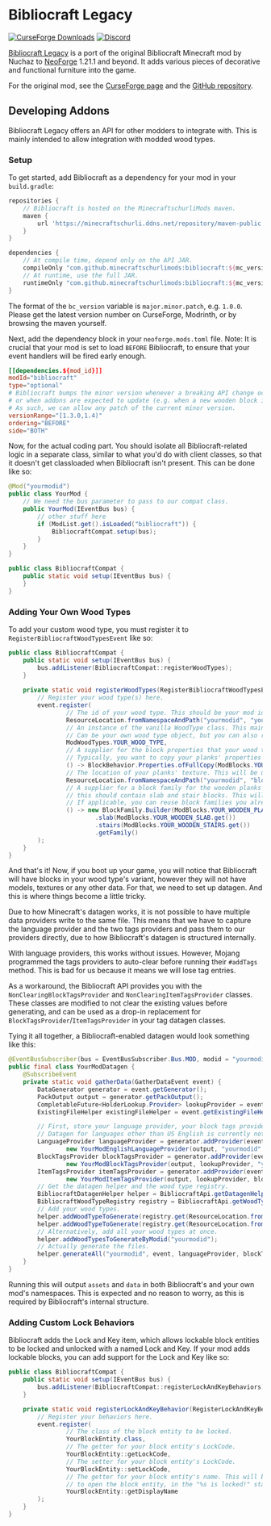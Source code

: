 # Bibliocraft Legacy

[![CurseForge Downloads](https://img.shields.io/curseforge/dt/1122260?logo=curseforge&label=CurseForge%20Downloads&color=orange)](https://www.curseforge.com/minecraft/mc-mods/bibliocraft-legacy/files)
[![Discord](https://img.shields.io/discord/358283695104458752?logo=discord&label=Discord&color=%235865F2)](https://discord.gg/GcFqXwX)

[Bibliocraft Legacy](https://www.curseforge.com/minecraft/mc-mods/bibliocraft-legacy) is a port of the original Bibliocraft Minecraft mod by Nuchaz to [NeoForge](https://neoforged.net) 1.21.1 and beyond. It adds various pieces of decorative and functional furniture into the game.

For the original mod, see the [CurseForge page](https://www.curseforge.com/minecraft/mc-mods/bibliocraft) and the [GitHub repository](https://github.com/Nuchaz/BiblioCraft-Source/tree/1.18.x).

## Developing Addons

Bibliocraft Legacy offers an API for other modders to integrate with. This is mainly intended to allow integration with modded wood types.

### Setup

To get started, add Bibliocraft as a dependency for your mod in your `build.gradle`:

```groovy
repositories {
    // Bibliocraft is hosted on the MinecraftschurliMods maven.
    maven {
        url 'https://minecraftschurli.ddns.net/repository/maven-public'
    }
}

dependencies {
    // At compile time, depend only on the API JAR.
    compileOnly "com.github.minecraftschurlimods:bibliocraft:${mc_version}-${bc_version}:api"
    // At runtime, use the full JAR.
    runtimeOnly "com.github.minecraftschurlimods:bibliocraft:${mc_version}-${bc_version}"
}
```

The format of the `bc_version` variable is `major.minor.patch`, e.g. `1.0.0`. Please get the latest version number on CurseForge, Modrinth, or by browsing the maven yourself.

Next, add the dependency block in your `neoforge.mods.toml` file. Note: It is crucial that your mod is set to load `BEFORE` Bibliocraft, to ensure that your event handlers will be fired early enough.

```toml
[[dependencies.${mod_id}]]
modId="bibliocraft"
type="optional"
# Bibliocraft bumps the minor version whenever a breaking API change occurs,
# or when addons are expected to update (e.g. when a new wooden block is added).
# As such, we can allow any patch of the current minor version.
versionRange="[1.3.0,1.4)"
ordering="BEFORE"
side="BOTH"
```

Now, for the actual coding part. You should isolate all Bibliocraft-related logic in a separate class, similar to what you'd do with client classes, so that it doesn't get classloaded when Bibliocraft isn't present. This can be done like so:

```java
@Mod("yourmodid")
public class YourMod {
    // We need the bus parameter to pass to our compat class.
    public YourMod(IEventBus bus) {
        // other stuff here
        if (ModList.get().isLoaded("bibliocraft")) {
            BibliocraftCompat.setup(bus);
        }
    }
}

public class BibliocraftCompat {
    public static void setup(IEventBus bus) {
    }
}
```

### Adding Your Own Wood Types

To add your custom wood type, you must register it to `RegisterBibliocraftWoodTypesEvent` like so:

```java
public class BibliocraftCompat {
    public static void setup(IEventBus bus) {
        bus.addListener(BibliocraftCompat::registerWoodTypes);
    }
    
    private static void registerWoodTypes(RegisterBibliocraftWoodTypesEvent event) {
        // Register your wood type(s) here.
        event.register(
                // The id of your wood type. This should be your mod id and the wood type's "name".
                ResourceLocation.fromNamespaceAndPath("yourmodid", "yourwoodtype"),
                // An instance of the vanilla WoodType class. This mainly defines sound-related properties.
                // Can be your own wood type object, but you can also reuse a vanilla WoodType if you want.
                ModWoodTypes.YOUR_WOOD_TYPE,
                // A supplier for the block properties that your wood type's furniture should use.
                // Typically, you want to copy your planks' properties for this.
                () -> BlockBehavior.Properties.ofFullCopy(ModBlocks.YOUR_WOODEN_PLANKS.get()),
                // The location of your planks' texture. This will be used by datagen, see below.
                ResourceLocation.fromNamespaceAndPath("yourmodid", "block/yourwoodtype_planks"),
                // A supplier for a block family for the wooden planks and related blocks. At the very least,
                // this should contain slab and stair blocks. This will also be used by datagen.
                // If applicable, you can reuse block families you already use for datagen.
                () -> new BlockFamily.Builder(ModBlocks.YOUR_WOODEN_PLANKS.get())
                        .slab(ModBlocks.YOUR_WOODEN_SLAB.get())
                        .stairs(ModBlocks.YOUR_WOODEN_STAIRS.get())
                        .getFamily()
        );
    }
}
```

And that's it! Now, if you boot up your game, you will notice that Bibliocraft will have blocks in your wood type's variant, however they will not have models, textures or any other data. For that, we need to set up datagen. And this is where things become a little tricky.

Due to how Minecraft's datagen works, it is not possible to have multiple data providers write to the same file. This means that we have to capture the language provider and the two tags providers and pass them to our providers directly, due to how Bibliocraft's datagen is structured internally.

With language providers, this works without issues. However, Mojang programmed the tags providers to auto-clear before running their `#addTags` method. This is bad for us because it means we will lose tag entries.

As a workaround, the Bibliocraft API provides you with the `NonClearingBlockTagsProvider` and `NonClearingItemTagsProvider` classes. These classes are modified to not clear the existing values before generating, and can be used as a drop-in replacement for `BlockTagsProvider`/`ItemTagsProvider` in your tag datagen classes.

Tying it all together, a Bibliocraft-enabled datagen would look something like this:

```java
@EventBusSubscriber(bus = EventBusSubscriber.Bus.MOD, modid = "yourmodid")
public final class YourModDatagen {
    @SubscribeEvent
    private static void gatherData(GatherDataEvent event) {
        DataGenerator generator = event.getGenerator();
        PackOutput output = generator.getPackOutput();
        CompletableFuture<HolderLookup.Provider> lookupProvider = event.getLookupProvider();
        ExistingFileHelper existingFileHelper = event.getExistingFileHelper();

        // First, store your language provider, your block tags provider, and your item tags provider as local fields.
        // Datagen for languages other than US English is currently not supported.
        LanguageProvider languageProvider = generator.addProvider(event.includeClient(),
                new YourModEnglishLanguageProvider(output, "yourmodid", "en_us"));
        BlockTagsProvider blockTagsProvider = generator.addProvider(event.includeServer(),
                new YourModBlockTagsProvider(output, lookupProvider, "yourmodid", existingFileHelper));
        ItemTagsProvider itemTagsProvider = generator.addProvider(event.includeServer(),
                new YourModItemTagsProvider(output, lookupProvider, blockTagsProvider.contentsGetter(), "yourmodid", existingFileHelper));
        // Get the datagen helper and the wood type registry.
        BibliocraftDatagenHelper helper = BibliocraftApi.getDatagenHelper();
        BibliocraftWoodTypeRegistry registry = BibliocraftApi.getWoodTypeRegistry();
        // Add your wood types.
        helper.addWoodTypeToGenerate(registry.get(ResourceLocation.fromNamespaceAndPath("yourmodid", "yourwoodtype")));
        helper.addWoodTypeToGenerate(registry.get(ResourceLocation.fromNamespaceAndPath("yourmodid", "yourwoodtype2")));
        // Alternatively, add all your wood types at once.
        helper.addWoodTypesToGenerateByModid("yourmodid");
        // Actually generate the files.
        helper.generateAll("yourmodid", event, languageProvider, blockTagsProvider, itemTagsProvider);
    }
}
```

Running this will output `assets` and `data` in both Bibliocraft's and your own mod's namespaces. This is expected and no reason to worry, as this is required by Bibliocraft's internal structure.

### Adding Custom Lock Behaviors

Bibliocraft adds the Lock and Key item, which allows lockable block entities to be locked and unlocked with a named Lock and Key. If your mod adds lockable blocks, you can add support for the Lock and Key like so:

```java
public class BibliocraftCompat {
    public static void setup(IEventBus bus) {
        bus.addListener(BibliocraftCompat::registerLockAndKeyBehaviors);
    }

    private static void registerLockAndKeyBehavior(RegisterLockAndKeyBehaviorEvent event) {
        // Register your behaviors here.
        event.register(
                // The class of the block entity to be locked.
                YourBlockEntity.class,
                // The getter for your block entity's LockCode.
                YourBlockEntity::getLockCode,
                // The setter for your block entity's LockCode.
                YourBlockEntity::setLockCode,
                // The getter for your block entity's name. This will be used when preventing players
                // to open the block entity, in the "%s is locked!" status message.
                YourBlockEntity::getDisplayName
        );
    }
}
```
